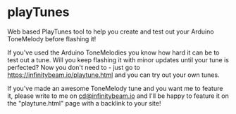 # playTunes
Web based PlayTunes tool to help you create and test out your Arduino ToneMelody before flashing it!

If you've used the Arduino ToneMelodies you know how hard it can be to test out a tune. Will you keep flashing it with minor updates until your tune is perfected? Now you don't need to - just go to https://infinitybeam.io/playtune.html and you can try out your own tunes. 

If you've made an awesome ToneMelody tune and you want me to feature it, please write to me on cd@infinitybeam.io and I'll be happy to feature it on the "playtune.html" page with a backlink to your site!
